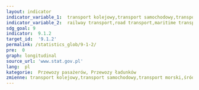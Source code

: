 ```yaml
---
layout: indicator
indicator_variable_1:  transport kolejowy,transport samochodowy,transport morski,śródlądowy transport wodny,transport lotniczy,transport kolejowy_,transport samochodowy_,transport morski_,śródlądowy transport wodny_,transport lotniczy_
indicator_variable_2:  railway transport,road transport,maritime transport fleet,transport by inland waterway fleet,air transport,railway transport_,road transport_,maritime transport fleet_,transport by inland waterway fleet_,air transport_
sdg_goal: 9
indicator:  9.1.2
target_id:  '9.1.2'
permalink: /statistics_glob/9-1-2/
pre:  0
graph: longitudinal
source_url: 'www.stat.gov.pl'
lang:  pl
kategorie:  Przewozy pasażerów, Przewozy ładunków
zmienne: transport kolejowy,transport samochodowy,transport morski,śródlądowy transport wodny,transport lotniczy;transport kolejowy,transport samochodowy,transport morski,śródlądowy transport wodny,transport lotniczy
---
```

